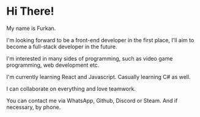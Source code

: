 <h1> Hi There!</h1>

My name is Furkan.

I'm looking forward to be a front-end developer in the first place, I'll aim to become a full-stack developer in the future.

I'm interested in many sides of programming, such as video game programming, web development etc.

I'm currently learning React and Javascript. Casually learning C# as well.

I can collaborate on everything and love teamwork.

You can contact me via WhatsApp, Github, Discord or Steam. And if necessary, by phone.
